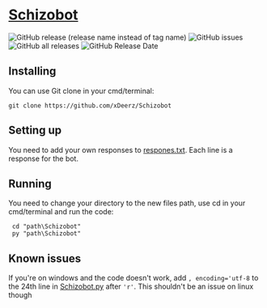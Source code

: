 # [Schizobot](https://discord.com/api/oauth2/authorize?client_id=725041777211342910&permissions=117760&scope=bot)
![GitHub release (release name instead of tag name)](https://img.shields.io/github/v/release/xDeerz/Schizobot?include_prereleases) ![GitHub issues](https://img.shields.io/github/issues/xDeerz/Schizobot) ![GitHub all releases](https://img.shields.io/github/downloads/xDeerz/Schizobot/total) ![GitHub Release Date](https://img.shields.io/github/release-date/xDeerz/Schizobot)
 
 ## Installing
You can use Git clone in your cmd/terminal:
```
git clone https://github.com/xDeerz/Schizobot
```

## Setting up
You need to add your own responses to [respones.txt](https://github.com/xDeerz/Schizobot/blob/main/responses.txt).
Each line is a response for the bot.

## Running
You need to change your directory to the new files path, use cd in your cmd/terminal and run the code:
```
 cd "path\Schizobot"
 py "path\Schizobot"
```
## Known issues
If you're on windows and the code doesn't work, add ```, encoding='utf-8``` to the 24th line in [Schizobot.py](https://github.com/xDeerz/Schizobot/blob/b337c28aee4d6825f38f3482e688424f632011f2/Schizobot.py#L24) after ```'r'```. This shouldn't be an issue on linux though   
